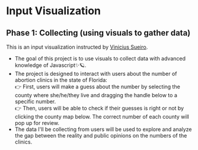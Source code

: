 # Input Visualization
## Phase 1: Collecting (using visuals to gather data)

This is an input visualization instructed by [Vinicius Sueiro](https://vsueiro.com). 

- The goal of this project is to use visuals to collect data with advanced knowledge of Javascript✨🪐.
- The project is designed to interact with users about the number of abortion clinics in the state of Florida:<br>
👉 First, users will make a guess about the number by selecting the county where she/he/they live and dragging the handle below to a specific number.<br>
👉 Then, users will be able to check if their guesses is right or not by clicking the county map below. The correct number of each county will pop up for review.
- The data I'll be collecting from users will be used to explore and analyze the gap between the reality and public opinions on the numbers of the clinics.




